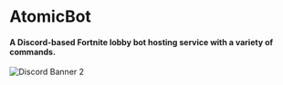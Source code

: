 # AtomicBot
#### A Discord-based Fortnite lobby bot hosting service with a variety of commands.

<img src="https://discordapp.com/api/guilds/715562369899823200/widget.png?style=banner2" alt="Discord Banner 2"/>
